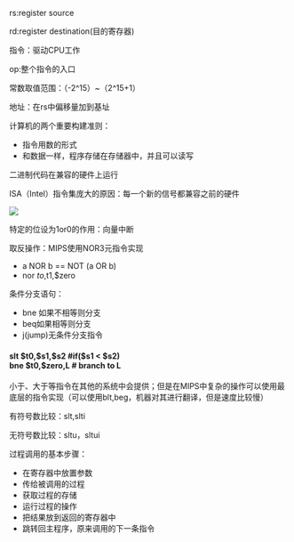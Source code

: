 rs:register source

rd:register destination(目的寄存器)

指令：驱动CPU工作

op:整个指令的入口

常数取值范围：（-2^15）~（2^15+1）

地址：在rs中偏移量加到基址

计算机的两个重要构建准则：

- 指令用数的形式
- 和数据一样，程序存储在存储器中，并且可以读写

二进制代码在兼容的硬件上运行

ISA（Intel）指令集庞大的原因：每一个新的信号都兼容之前的硬件

![](C:\Users\zhangh566\Desktop\杂七杂八\大二上\picture\09121.JPG)

特定的位设为1or0的作用：向量中断

取反操作：MIPS使用NOR3元指令实现

- a NOR b == NOT (a OR b)
- nor $to,$t1,$zero

条件分支语句：

- bne 如果不相等则分支
- beq如果相等则分支
- j(jump)无条件分支指令

<h4>slt $t0,$s1,$s2 #if($s1 < $s2)<br /> 
    bne $t0,$zero,L # branch to L                              </h4>

小于、大于等指令在其他的系统中会提供；但是在MIPS中复杂的操作可以使用最底层的指令实现（可以使用blt,beg，机器对其进行翻译，但是速度比较慢）

有符号数比较：slt,slti

无符号数比较：sltu，sltui

过程调用的基本步骤：

- 在寄存器中放置参数
- 传给被调用的过程
- 获取过程的存储
- 运行过程的操作
- 把结果放到返回的寄存器中
- 跳转回主程序，原来调用的下一条指令

